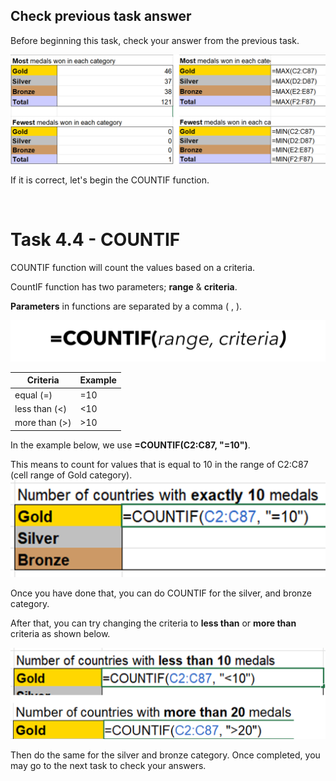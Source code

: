 ## Check previous task answer
Before beginning this task, check your answer from the previous task.

![alt text](image-8.png)

If it is correct, let's begin the COUNTIF function.

<br>

# Task 4.4 - COUNTIF

COUNTIF function will count the values based on a criteria.

CountIF function has two parameters; **range** & **criteria**.

**Parameters** in functions are separated by a comma ( , ).

![alt text](image-9.png)


| Criteria      |   Example |
| --------      |  ---------|
| equal (=)     | =10       |
| less than (<) | <10       |
| more than (>) | >10       |

In the example below, we use **=COUNTIF(C2:C87, "=10")**.

This means to count for values that is equal to 10 in the range of C2:C87 (cell range of Gold category).
![alt text](image-10.png)

Once you have done that, you can do COUNTIF for the silver, and bronze category.

After that, you can try changing the criteria to **less than** or **more than** criteria as shown below.

![alt text](image-11.png)

Then do the same for the silver and bronze category. Once completed, you may go to the next task to check your answers.